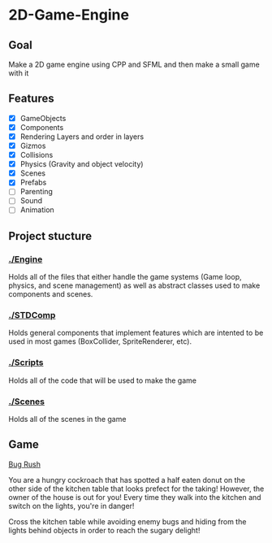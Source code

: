 # 2D-Game-Engine
## Goal 
Make a 2D game engine using CPP and SFML and then make a small game with it

## Features
- [x] GameObjects
- [x] Components
- [x] Rendering Layers and order in layers
- [x] Gizmos
- [x] Collisions
- [x] Physics (Gravity and object velocity)
- [x] Scenes
- [x] Prefabs
- [ ] Parenting
- [ ] Sound
- [ ] Animation

## Project stucture
### [./Engine](Engine)
Holds all of the files that either handle the game systems (Game loop, physics, and scene management) as well as abstract classes used to make components and scenes.
### [./STDComp](STDComps)
Holds general components that implement features which are intented to be used in most games (BoxCollider, SpriteRenderer, etc).
### [./Scripts](Scripts)
Holds all of the code that will be used to make the game
### [./Scenes](Scenes)
Holds all of the scenes in the game

## Game
[Bug Rush](https://digocorbellini.itch.io/bug-rush)

You are a hungry cockroach that has spotted a half eaten donut on the other side of the kitchen table that looks prefect for the taking! However, the owner of the house is out for you! Every time they walk into the kitchen and switch on the lights, you're in danger! 

Cross the kitchen table while avoiding enemy bugs and hiding from the lights behind objects in order to reach the sugary delight!


